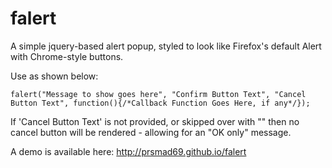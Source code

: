 falert
======

A simple jquery-based alert popup, styled to look like Firefox's default Alert with Chrome-style buttons.

Use as shown below:

	
	falert("Message to show goes here", "Confirm Button Text", "Cancel Button Text", function(){/*Callback Function Goes Here, if any*/});
	

If 'Cancel Button Text' is not provided, or skipped over with "" then no cancel button will be rendered - allowing for an "OK only" message.

A demo is available here: <http://prsmad69.github.io/falert>